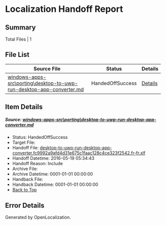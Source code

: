 # <a name='report-top'></a> Localization Handoff Report

## Summary
 Total Files | 1

## File List
 Source File | Status | Details 
 ----------- | ------ | ------- 
 [windows-apps-src\porting\desktop-to-uwp-run-desktop-app-converter.md](https://github.com/Microsoft/windows-apps/blob/f4be0775cdccf98ecad9a2c7ff8395d9a5a250e7/windows-apps-src/porting/desktop-to-uwp-run-desktop-app-converter.md) | HandedOffSuccess | [Details](#da4fe234efd615615a670be914e24e423f4813083369)

## Item Details
##### <a name='da4fe234efd615615a670be914e24e423f4813083369'></a> Source: [windows-apps-src\porting\desktop-to-uwp-run-desktop-app-converter.md](https://github.com/Microsoft/windows-apps/blob/f4be0775cdccf98ecad9a2c7ff8395d9a5a250e7/windows-apps-src/porting/desktop-to-uwp-run-desktop-app-converter.md)
* Status: HandedOffSuccess
* Target File: 
* Handoff File: [desktop-to-uwp-run-desktop-app-converter.fc9992a9afd4d31e675c1faac128c4ce323f2542.fr-fr.xlf](https://github.com/Microsoft/WDG.handoff/blob/2e4c39506b7505c7cac40b19fd66872532567916/ol-handoff/Microsoft/windows-apps.fr-fr/master/desktop-to-uwp-run-desktop-app-converter.fc9992a9afd4d31e675c1faac128c4ce323f2542.fr-fr.xlf)
* Handoff Datetime: 2016-05-19 05:34:43
* Handoff Reason: Include
* Archive File: 
* Archive Datetime: 0001-01-01 00:00:00
* Handback File: 
* Handback Datetime: 0001-01-01 00:00:00
* [Back to Top](#report-top)


## Error Details

Generated by OpenLocalization.
